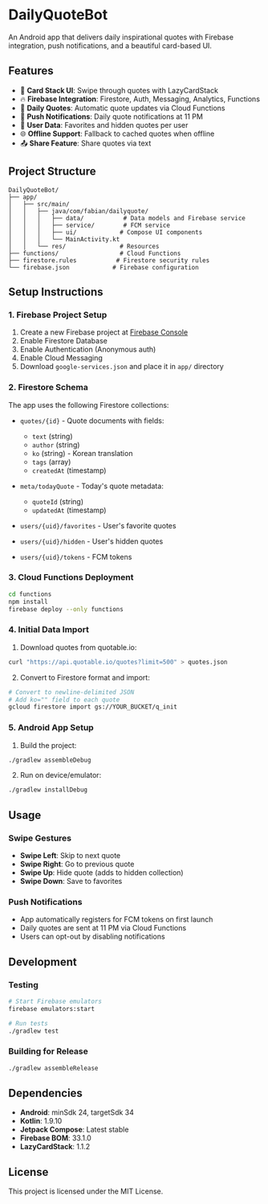 # DailyQuoteBot

An Android app that delivers daily inspirational quotes with Firebase integration, push notifications, and a beautiful card-based UI.

## Features

- 📱 **Card Stack UI**: Swipe through quotes with LazyCardStack
- 🔥 **Firebase Integration**: Firestore, Auth, Messaging, Analytics, Functions
- 📅 **Daily Quotes**: Automatic quote updates via Cloud Functions
- 🔔 **Push Notifications**: Daily quote notifications at 11 PM
- 💾 **User Data**: Favorites and hidden quotes per user
- 🌐 **Offline Support**: Fallback to cached quotes when offline
- 📤 **Share Feature**: Share quotes via text

## Project Structure

```
DailyQuoteBot/
├── app/
│   ├── src/main/
│   │   ├── java/com/fabian/dailyquote/
│   │   │   ├── data/           # Data models and Firebase service
│   │   │   ├── service/        # FCM service
│   │   │   ├── ui/            # Compose UI components
│   │   │   └── MainActivity.kt
│   │   └── res/               # Resources
├── functions/                 # Cloud Functions
├── firestore.rules           # Firestore security rules
└── firebase.json            # Firebase configuration
```

## Setup Instructions

### 1. Firebase Project Setup

1. Create a new Firebase project at [Firebase Console](https://console.firebase.google.com/)
2. Enable Firestore Database
3. Enable Authentication (Anonymous auth)
4. Enable Cloud Messaging
5. Download `google-services.json` and place it in `app/` directory

### 2. Firestore Schema

The app uses the following Firestore collections:

- `quotes/{id}` - Quote documents with fields:
  - `text` (string)
  - `author` (string)
  - `ko` (string) - Korean translation
  - `tags` (array)
  - `createdAt` (timestamp)

- `meta/todayQuote` - Today's quote metadata:
  - `quoteId` (string)
  - `updatedAt` (timestamp)

- `users/{uid}/favorites` - User's favorite quotes
- `users/{uid}/hidden` - User's hidden quotes
- `users/{uid}/tokens` - FCM tokens

### 3. Cloud Functions Deployment

```bash
cd functions
npm install
firebase deploy --only functions
```

### 4. Initial Data Import

1. Download quotes from quotable.io:
```bash
curl "https://api.quotable.io/quotes?limit=500" > quotes.json
```

2. Convert to Firestore format and import:
```bash
# Convert to newline-delimited JSON
# Add ko="" field to each quote
gcloud firestore import gs://YOUR_BUCKET/q_init
```

### 5. Android App Setup

1. Build the project:
```bash
./gradlew assembleDebug
```

2. Run on device/emulator:
```bash
./gradlew installDebug
```

## Usage

### Swipe Gestures

- **Swipe Left**: Skip to next quote
- **Swipe Right**: Go to previous quote  
- **Swipe Up**: Hide quote (adds to hidden collection)
- **Swipe Down**: Save to favorites

### Push Notifications

- App automatically registers for FCM tokens on first launch
- Daily quotes are sent at 11 PM via Cloud Functions
- Users can opt-out by disabling notifications

## Development

### Testing

```bash
# Start Firebase emulators
firebase emulators:start

# Run tests
./gradlew test
```

### Building for Release

```bash
./gradlew assembleRelease
```

## Dependencies

- **Android**: minSdk 24, targetSdk 34
- **Kotlin**: 1.9.10
- **Jetpack Compose**: Latest stable
- **Firebase BOM**: 33.1.0
- **LazyCardStack**: 1.1.2

## License

This project is licensed under the MIT License. 